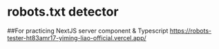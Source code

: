 # robots.txt detector
##For practicing NextJS server component & Typescript 
https://robots-tester-ht83amr17-yiming-liao-official.vercel.app/
